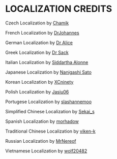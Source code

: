 # LOCALIZATION CREDITS

Czech Localization by [Chamik](https://www.wikidot.com/user:info/chamik)

French Localization by [DrJohannes](https://www.wikidot.com/user:info/drjohannes)

German Localization by [Dr Alice](https://www.wikidot.com/user:info/dr-alice)

Greek Localization by [Dr Sack](http://www.wikidot.com/user:info/dr-sack)

Italian Localization by [Siddartha Alonne](https://www.wikidot.com/user:info/siddartha-alonne)

Japanese Localization by [Nanigashi Sato](https://www.wikidot.com/user:info/nanigashi-sato)

Korean Localization by [XCninety](https://www.wikidot.com/user:info/XCninety)

Polish Localization by [Jasiu06](https://www.wikidot.com/user:info/jasiu06)

Portugese Localization by [slashannemoo](https://www.wikidot.com/user:info/slashannemoo)

Simplified Chinese Localization by [Sekai_s](https://www.wikidot.com/user:info/sekai-s)

Spanish Localization by [morhadow](https://www.wikidot.com/user:info/morhadow)

Traditional Chinese Localization by [viken-k](https://www.wikidot.com/user:info/viken-k)

Russian Localization by [MrNereof](https://www.wikidot.com/user:info/mrnereof)

Vietnamese Localization by [wolf20482](https://www.wikidot.com/user:info/wolf20482)